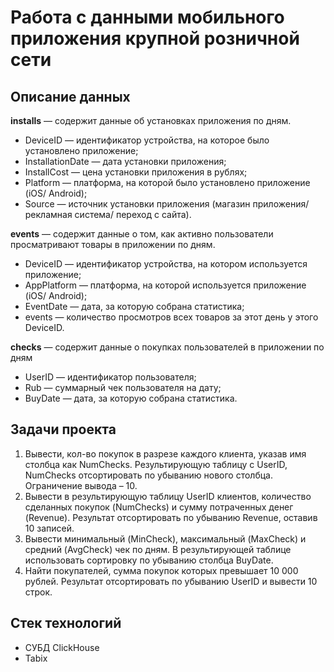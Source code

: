 # Работа с данными мобильного приложения крупной розничной сети

## Описание данных

**installs** — содержит данные об установках приложения по дням.

* DeviceID — идентификатор устройства, на которое было установлено приложение;
* InstallationDate — дата установки приложения;
* InstallCost — цена установки приложения в рублях;
* Platform — платформа, на которой было установлено приложение (iOS/ Android);
* Source — источник установки приложения (магазин приложения/ рекламная система/ переход с сайта).

**events** — содержит данные о том, как активно пользователи просматривают товары в приложении по дням.

* DeviceID — идентификатор устройства, на котором используется приложение;
* AppPlatform — платформа, на которой используется приложение (iOS/ Android);
* EventDate — дата, за которую собрана статистика;
* events — количество просмотров всех товаров за этот день у этого DeviceID.

**checks** — содержит данные о покупках пользователей в приложении по дням

* UserID — идентификатор пользователя;
* Rub — суммарный чек пользователя на дату;
* BuyDate — дата, за которую собрана статистика.



## Задачи проекта

1. Вывести, кол-во покупок в разрезе каждого клиента, указав имя столбца как NumChecks. Результирующую таблицу с UserID, NumChecks отсортировать по убыванию  нового столбца. Ограничение вывода – 10.
2. Вывести в результирующую таблицу UserID клиентов, количество сделанных покупок (NumChecks) и сумму потраченных денег (Revenue). Результат отсортировать по убыванию Revenue, оставив 10 записей.
3. Вывести минимальный (MinCheck), максимальный (MaxCheck) и средний (AvgCheck) чек по дням. В результирующей таблице использовать сортировку по убыванию  столбца BuyDate.
4. Найти покупателей, сумма покупок которых превышает 10 000 рублей. Результат отсортировать по убыванию UserID и вывести 10 строк.


## Стек технологий
* СУБД ClickHouse
* Tabix

